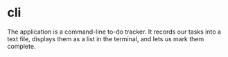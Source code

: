 # cli
The application is a command-line to-do tracker. It records our tasks into a text file, displays them as a list in the terminal, and lets us mark them complete.
